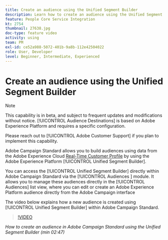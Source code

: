 ```yaml
---
title: Create an audience using the Unified Segment Builder
description: Learn how to create an audience using the Unified Segment Builder
feature: People Core Service Integration
kt: 2754
thumbnail: 27638.jpg
doc-type: feature video
activity: using
team: PM
exl-id: ce52a988-5072-401b-9a8b-112e42504022
role: User, Developer
level: Beginner, Intermediate, Experienced
---
```

# Create an audience using the Unified Segment Builder

>[!NOTE]
>
>This capability is in beta, and subject to frequent updates and modifications without notice. [!UICONTROL Audience Destinations] is based on Adobe Experience Platform and requires a specific configuration.
>
>Please reach out to [!UICONTROL Adobe Customer Support] if you plan to implement this capability.

Adobe Campaign Standard allows you to build audiences using data from the Adobe Experience Cloud [Real-Time Customer Profile](https://experienceleague.adobe.com/docs/platform-learn/tutorials/profiles/understanding-the-real-time-customer-profile.html?lang=en) by using the Adobe Experience Platform [!UICONTROL Unified Segment Builder].

You can access the [!UICONTROL Unified Segment Builder] directly within Adobe Campaign Standard via the [!UICONTROL Audiences ] module. It allows you to manage these audiences directly in the [!UICONTROL Audiences] list view, where you can edit or create an Adobe Experience Platform audience directly from the Adobe Campaign interface

The video below explains how a new audience is created using [!UICONTROL Unified Segment Builder] within Adobe Campaign Standard.

>[!VIDEO](https://video.tv.adobe.com/v/27638?quality=12&learn=on)

*How to create an audience in Adobe Campaign Standard using the Unified Segment Builder (min 02:47)*

